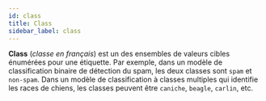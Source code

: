 ```yaml
---
id: class
title: Class
sidebar_label: class
---
```

**Class** (*classe en français*) est un des ensembles de valeurs cibles énumérées pour une étiquette. Par exemple, dans un modèle de classification binaire de détection du spam, les deux classes sont ```spam``` et ```non-spam```. Dans un modèle de classification à classes multiples qui identifie les races de chiens, les classes peuvent être ```caniche```, ```beagle```, ```carlin```, etc.